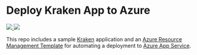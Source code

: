 # Deploy Kraken App to Azure

<a href="https://portal.azure.com/#create/Microsoft.Template/uri/https%3A%2F%2Fraw.githubusercontent.com%2Fstevenfollis%2FNodeJS-KrakenSiteTemplate%2Fmaster%2Fazuredeploy.json" target="_blank">
    <img src="http://azuredeploy.net/deploybutton.png"/>
</a>
<a href="http://armviz.io/#/?load=https%3A%2F%2Fraw.githubusercontent.com%2Fstevenfollis%2FNodeJS-KrakenSiteTemplate%2Fmaster%2Fazuredeploy.json" target="_blank">
    <img src="http://armviz.io/visualizebutton.png"/>
</a>

This repo includes a sample [Kraken](http://krakenjs.com/) application and an [Azure Resource Management Template](https://azure.microsoft.com/en-us/documentation/articles/resource-group-overview/) for automating a deployment to [Azure App Service](https://azure.microsoft.com/en-us/services/app-service/).